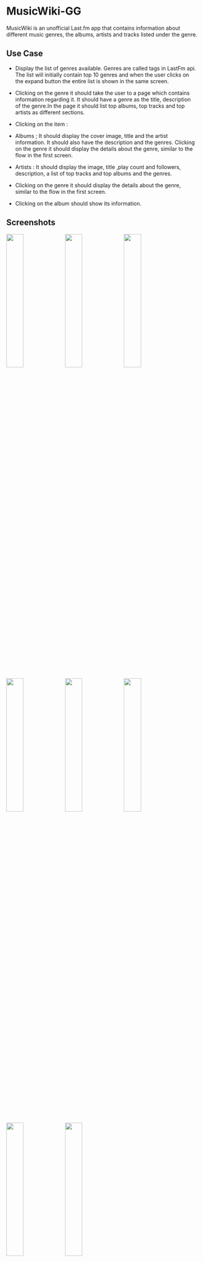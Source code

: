 # MusicWiki-GG

MusicWiki is an unofficial Last.fm app that contains information about different music
genres, the albums, artists and tracks listed under the genre.


## Use Case

 - Display the list of genres available. Genres are called tags in LastFm api. The list will initially contain top 10 genres and when the user clicks on the expand button the entire list is shown in the same screen.
 - Clicking on the genre it should take the user to a page which contains information regarding it. It should have a genre as the title, description of the genre.In the page it should list top albums, top tracks and top artists as different sections.
 - Clicking on the item : 
- Albums ; It should display the cover image, title and the artist information. It should also have the description and the genres. Clicking on the genre it should display the details about the genre, similar to the flow in the first screen.
- Artists : It should display the image, title ,play count and followers, description, a list of top tracks and top albums and the genres.

- Clicking on the genre it should display the details about the genre, similar to the flow in the first screen.
- Clicking on the album should show its information.

## Screenshots

<img src="https://user-images.githubusercontent.com/88729972/219120104-984b647d-1359-43e2-a849-ebfb303f97c6.png" width="30%"></img> 
<img src="https://user-images.githubusercontent.com/88729972/219120107-0d43be60-7a2f-4b7f-8038-9ed8e3583c84.png" width="30%"></img> 
<img src="https://user-images.githubusercontent.com/88729972/219120109-3d934f2e-4615-41ed-8b92-696c08411196.png" width="30%"></img> 
<img src="https://user-images.githubusercontent.com/88729972/219120089-f4fcbc9e-83bf-4d33-9c88-f582f312574e.png" width="30%"></img> 
<img src="https://user-images.githubusercontent.com/88729972/219120098-5798220c-6250-49b1-96c8-1fa112810a29.png" width="30%"></img> 
<img src="https://user-images.githubusercontent.com/88729972/219120100-1b8b3a13-9f9c-45ca-b01e-7d1284e239f2.png" width="30%"></img> 
<img src="https://user-images.githubusercontent.com/88729972/219120078-38f571c6-786a-42a1-a823-ab50359233bb.png" width="30%"></img> 
<img src="https://user-images.githubusercontent.com/88729972/213798656-71596a63-0968-4bba-9f76-ae098fb1e65c.png" width="30%"></img> 

